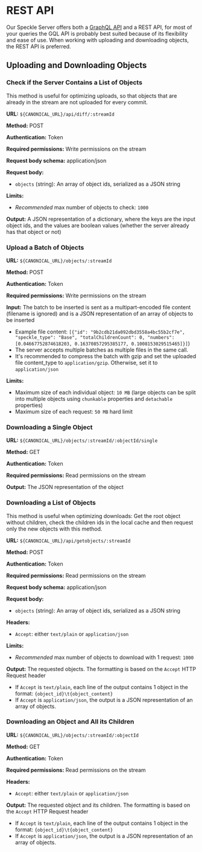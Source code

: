 # REST API

Our Speckle Server offers both a [GraphQL API](/dev/server-graphql-api) and a REST API, for most of your queries the GQL API is probably best suited because of its flexibility and ease of use.
When working with uploading and downloading objects, the REST API is preferred.

## Uploading and Downloading Objects

### Check if the Server Contains a List of Objects

This method is useful for optimizing uploads, so that objects that are already in the stream are not uploaded for every commit.

**URL:** `${CANONICAL_URL}/api/diff/:streamId`

**Method:** <span class="api-chip post">POST</span>

**Authentication:** Token

**Required permissions:** Write permissions on the stream

**Request body schema:** application/json

**Request body:**

- `objects` (string): An array of object ids, serialized as a JSON string

**Limits:**

- _Recommended_ max number of objects to check: `1000`

**Output:** A JSON representation of a dictionary, where the keys are the input object ids, and the values are boolean values (whether the server already has that object or not)

### Upload a Batch of Objects

**URL:** `${CANONICAL_URL}/objects/:streamId`

**Method:** <span class="api-chip post">POST</span>

**Authentication:** Token

**Required permissions:** Write permissions on the stream

**Input:** The batch to be inserted is sent as a multipart-encoded file content (filename is ignored) and is a JSON representation of an array of objects to be inserted

- Example file content: `[{"id": "9b2cdb21da092dbd3558a4bc55b2cf7e", "speckle_type": "Base", "totalChildrenCount": 0, "numbers": [0.04667752874618203, 0.16370857295385177, 0.1008153029515465]}]`)
- The server accepts multiple batches as multiple files in the same call.
- It's recommended to compress the batch with gzip and set the uploaded file content_type to `application/gzip`. Otherwise, set it to `application/json`

**Limits:**

- Maximum size of each individual object: `10 MB` (large objects can be split into multiple objects using `chunkable` properties and `detachable` properties)
- Maximum size of each request: `50 MB` hard limit

### Downloading a Single Object

**URL:** `${CANONICAL_URL}/objects/:streamId/:objectId/single`

**Method:** <span class="api-chip get">GET</span>

**Authentication:** Token

**Required permissions:** Read permissions on the stream

**Output:** The JSON representation of the object

### Downloading a List of Objects

This method is useful when optimizing downloads: Get the root object without children, check the children ids in the local cache and then request only the new objects with this method.

**URL:** `${CANONICAL_URL}/api/getobjects/:streamId`

**Method:** <span class="api-chip post">POST</span>

**Authentication:** Token

**Required permissions:** Read permissions on the stream

**Request body schema:** application/json

**Request body:**

- `objects` (string): An array of object ids, serialized as a JSON string

**Headers:**

- `Accept`: either `text/plain` or `application/json`

**Limits:**

- _Recommended_ max number of objects to download with 1 request: `1000`

**Output:** The requested objects. The formatting is based on the `Accept` HTTP Request header

- If `Accept` is `text/plain`, each line of the output contains 1 object in the format: `{object_id}\t{object_content}`
- If `Accept` is `application/json`, the output is a JSON representation of an array of objects.

### Downloading an Object and All its Children

**URL:** `${CANONICAL_URL}/objects/:streamId/:objectId`

**Method:** <span class="api-chip get">GET</span>

**Authentication:** Token

**Required permissions:** Read permissions on the stream

**Headers:**

- `Accept`: either `text/plain` or `application/json`

**Output:** The requested object and its children. The formatting is based on the `Accept` HTTP Request header

- If `Accept` is `text/plain`, each line of the output contains 1 object in the format: `{object_id}\t{object_content}`
- If `Accept` is `application/json`, the output is a JSON representation of an array of objects.
